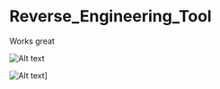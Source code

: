 # Reverse_Engineering_Tool
Works great

![Alt text](https://i.ibb.co/crF0xV7/memory.png)

![Alt text](https://i.ibb.co/1Ljqrk7/Untitled.png)]
